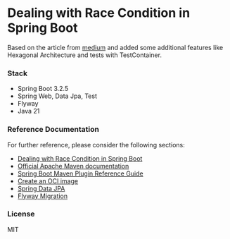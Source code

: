 # Dealing with Race Condition in Spring Boot

Based on the article from [medium](https://medium.com/@ariprayoga007/dealing-with-race-condition-in-spring-boot-3c3fd615e35a) 
and added some additional features like Hexagonal Architecture and tests with TestContainer. 

### Stack

* Spring Boot 3.2.5
* Spring Web, Data Jpa, Test
* Flyway
* Java 21

### Reference Documentation

For further reference, please consider the following sections:

* [Dealing with Race Condition in Spring Boot](https://medium.com/@ariprayoga007/dealing-with-race-condition-in-spring-boot-3c3fd615e35a)
* [Official Apache Maven documentation](https://maven.apache.org/guides/index.html)
* [Spring Boot Maven Plugin Reference Guide](https://docs.spring.io/spring-boot/docs/3.2.5/maven-plugin/reference/html/)
* [Create an OCI image](https://docs.spring.io/spring-boot/docs/3.2.5/maven-plugin/reference/html/#build-image)
* [Spring Data JPA](https://docs.spring.io/spring-boot/docs/3.2.5/reference/htmlsingle/index.html#data.sql.jpa-and-spring-data)
* [Flyway Migration](https://docs.spring.io/spring-boot/docs/3.2.5/reference/htmlsingle/index.html#howto.data-initialization.migration-tool.flyway)

### License

MIT